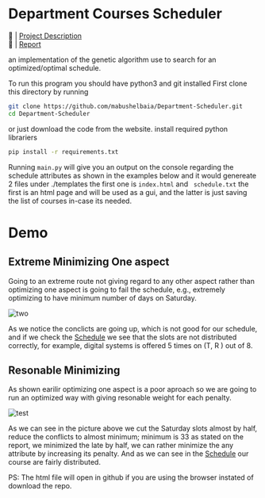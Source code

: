 # Department Courses Scheduler

🔗 | [Project Description](Project1_Description.pdf)  
🔗 | [Report](Report.pdf)

an implementation of the genetic algorithm use to search for an optimized/optimal schedule.

To run this program you should have python3 and git installed
First clone this directory by running
```bash
git clone https://github.com/mabushelbaia/Department-Scheduler.git
cd Department-Scheduler
```
or just download the code from the website.
install required python librariers
```bash
pip install -r requirements.txt
```
Running ```main.py``` will give you an output on the console regarding the schedule attributes as shown in the examples below
and it would genereate 2 files under ./templates the first one is ```index.html``` and ```
schedule.txt``` the first is an html page and will be used as a gui, and the latter is just saving the list of courses in-case its needed.

# Demo

## Extreme Minimizing One aspect
Going to an extreme route not giving regard to any other aspect rather than optimizing one aspect
is going to fail the schedule, e.g., extremely optimizing to have minimum number of days on Saturday.

![two](https://user-images.githubusercontent.com/47891125/212328481-2dbd7f06-998d-4964-8815-b298fa93467c.png)


As we notice the conclicts are going up, which is not good for our schedule, and if we check the [Schedule](templates/extreme_sat.html) we see that the slots are not distributed correctly, for example, digital systems is offered 5 times on (T, R ) out of 8.

## Resonable Minimizing
As shown earilir optimizing one aspect is a poor aproach so we are going to run an optimized way with giving resonable weight for each penalty.

![test](https://user-images.githubusercontent.com/47891125/212328849-eb3560c7-f6fb-40e6-a26d-3a7847a0832f.png)

As we can see in the picture above we cut the Saturday slots almost by half, reduce the conflicts to almost minimum; minimum is 33 as stated on the report, we minimized the late by half, we can rather minimize the any attribute by increasing its penalty. And as we can see in the [Schedule](templates/optimized.html) our course are fairly distributed. 

PS: The html file will open in github if you are using the browser instated of download the repo.
